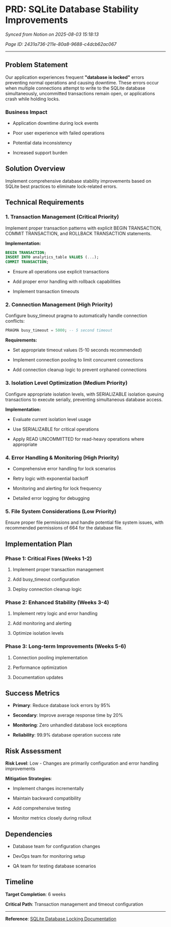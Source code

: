 # PRD: SQLite Database Stability Improvements

*Synced from Notion on 2025-08-03 15:18:13*

*Page ID: 2431a736-211e-80a8-9688-c4dcb62ac067*

---

## Problem Statement

Our application experiences frequent **"database is locked"** errors preventing normal operations and causing downtime. These errors occur when multiple connections attempt to write to the SQLite database simultaneously, uncommitted transactions remain open, or applications crash while holding locks.

### Business Impact

- Application downtime during lock events

- Poor user experience with failed operations

- Potential data inconsistency

- Increased support burden

## Solution Overview

Implement comprehensive database stability improvements based on SQLite best practices to eliminate lock-related errors.

## Technical Requirements

### 1. Transaction Management (Critical Priority)

Implement proper transaction patterns with explicit BEGIN TRANSACTION, COMMIT TRANSACTION, and ROLLBACK TRANSACTION statements.

**Implementation:**

```sql
BEGIN TRANSACTION;
INSERT INTO analytics_table VALUES (...);
COMMIT TRANSACTION;

```

- Ensure all operations use explicit transactions

- Add proper error handling with rollback capabilities

- Implement transaction timeouts

### 2. Connection Management (High Priority)

Configure busy_timeout pragma to automatically handle connection conflicts:

```sql
PRAGMA busy_timeout = 5000; -- 5 second timeout

```

**Requirements:**

- Set appropriate timeout values (5-10 seconds recommended)

- Implement connection pooling to limit concurrent connections

- Add connection cleanup logic to prevent orphaned connections

### 3. Isolation Level Optimization (Medium Priority)

Configure appropriate isolation levels, with SERIALIZABLE isolation queuing transactions to execute serially, preventing simultaneous database access.

**Implementation:**

- Evaluate current isolation level usage

- Use SERIALIZABLE for critical operations

- Apply READ UNCOMMITTED for read-heavy operations where appropriate

### 4. Error Handling & Monitoring (High Priority)

- Comprehensive error handling for lock scenarios

- Retry logic with exponential backoff

- Monitoring and alerting for lock frequency

- Detailed error logging for debugging

### 5. File System Considerations (Low Priority)

Ensure proper file permissions and handle potential file system issues, with recommended permissions of 664 for the database file.

## Implementation Plan

### Phase 1: Critical Fixes (Weeks 1-2)

1. Implement proper transaction management

1. Add busy_timeout configuration

1. Deploy connection cleanup logic

### Phase 2: Enhanced Stability (Weeks 3-4)

1. Implement retry logic and error handling

1. Add monitoring and alerting

1. Optimize isolation levels

### Phase 3: Long-term Improvements (Weeks 5-6)

1. Connection pooling implementation

1. Performance optimization

1. Documentation updates

## Success Metrics

- **Primary**: Reduce database lock errors by 95%

- **Secondary**: Improve average response time by 20%

- **Monitoring**: Zero unhandled database lock exceptions

- **Reliability**: 99.9% database operation success rate

## Risk Assessment

**Risk Level**: Low - Changes are primarily configuration and error handling improvements

**Mitigation Strategies**:

- Implement changes incrementally

- Maintain backward compatibility

- Add comprehensive testing

- Monitor metrics closely during rollout

## Dependencies

- Database team for configuration changes

- DevOps team for monitoring setup

- QA team for testing database scenarios

## Timeline

**Target Completion**: 6 weeks

**Critical Path**: Transaction management and timeout configuration

---

**Reference**: [SQLite Database Locking Documentation](https://sqldocs.org/sqlite-database/sqlite-database-is-locked/)
